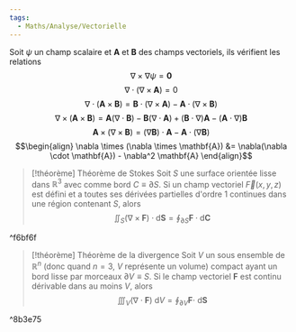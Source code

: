 ```yaml
---
tags:
  - Maths/Analyse/Vectorielle
---
```

Soit $\psi$ un champ scalaire et $\mathbf{A}$ et $\mathbf{B}$ des champs vectoriels, ils vérifient les relations 
$$\nabla \times \nabla \psi = \mathbf{0}$$
$$\nabla \cdot (\nabla \times \mathbf{A}) = 0$$
$$\nabla \cdot (\mathbf{A} \times \mathbf{B}) = \mathbf{B} \cdot (\nabla \times \mathbf{A}) - \mathbf{A} \cdot (\nabla \times \mathbf{B})$$
$$\nabla \times (\mathbf{A} \times \mathbf{B}) = \mathbf{A}(\nabla \cdot \mathbf{B}) - \mathbf{B} (\nabla \cdot \mathbf{A}) + (\mathbf{B} \cdot \nabla )\mathbf{A} - (\mathbf{A} \cdot \nabla )\mathbf{B}$$
$$\mathbf{A} \times (\nabla \times \mathbf{B}) = (\nabla \mathbf{B}) \cdot \mathbf{A} - \mathbf{A} \cdot (\nabla \mathbf{B})$$
$$\begin{align}
\nabla \times (\nabla \times \mathbf{A}) &= \nabla(\nabla \cdot \mathbf{A}) - \nabla^2 \mathbf{A}
\end{align}$$



> [!théorème] Théorème de Stokes
> Soit $S$ une surface orientée lisse dans $\mathbb{R}^3$ avec comme bord $C \equiv \partial S$. Si un champ vectoriel $\vec{F}(x,y,z)$ est défini et a toutes ses dérivées partielles d'ordre 1 continues dans une région contenant $S$, alors $$\iint_S (\nabla \times \mathbf{F})\cdot \mathrm{d}\mathbf{S} = \oint_{\partial S} \mathbf{F} \cdot \mathrm{d} \mathbf{C}$$

^f6bf6f

> [!théorème] Théorème de la divergence
> Soit $V$ un sous ensemble de $\mathbb{R}^n$ (donc quand $n=3$, $V$ représente un volume) compact ayant un bord lisse par morceaux $\partial V \equiv S$. Si le champ vectoriel $\mathbf{F}$ est continu dérivable dans au moins $V$, alors $$\iiint_V (\nabla \cdot \mathbf{F})\ \mathrm{d}V = \oint_{\partial V} \mathbf{F} \cdot \ \mathrm{d} \mathbf{S}$$

^8b3e75

